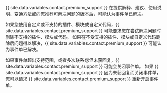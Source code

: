 {{ site.data.variables.contact.premium_support }} 在提供解释、建议、使用说明、变通方法或向您推荐可解决问题的版本后，可能认为事件单已解决。

如果您使用自定义或不支持的插件、模块或自定义代码，{{ site.data.variables.contact.premium_support }} 可能要求您在尝试解决问题时删除不支持的插件、模块或代码。 如果在不受支持的插件、模块或自定义代码删除后问题得以解决，{{ site.data.variables.contact.premium_support }} 可能认为事件单已解决。

如果事件单超出支持范围，或者多次联系您但未获回复，{{ site.data.variables.contact.premium_support }} 可能会关闭事件单。 如果 {{ site.data.variables.contact.premium_support }} 因为未获回复而关闭事件单，您可以请求 {{ site.data.variables.contact.premium_support }} 重新开启事件单。
